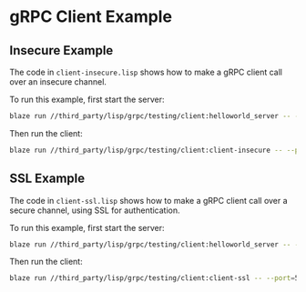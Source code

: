 # gRPC Client Example

## Insecure Example

The code in `client-insecure.lisp` shows how to make a gRPC client call over an insecure channel.

To run this example, first start the server:

```sh
blaze run //third_party/lisp/grpc/testing/client:helloworld_server -- --port=50051 --auth_mechanism="insecure"
```

Then run the client:

```sh
blaze run //third_party/lisp/grpc/testing/client:client-insecure -- --port=50051 --logtostderr
```



## SSL Example

The code in `client-ssl.lisp` shows how to make a gRPC client call over a secure channel, using SSL
for authentication.

To run this example, first start the server:

```sh
blaze run //third_party/lisp/grpc/testing/client:helloworld_server -- --port=50051 --auth_mechanism="ssl" --root_cert_path=<Path to root certificate> --private_key_path=<Path to private key> --certificate_chain_path=<Path to certificate chain>
```

Then run the client:

```sh
blaze run //third_party/lisp/grpc/testing/client:client-ssl -- --port=50051 --logtostderr --root_cert_path=<Path to root certificate> --private_key_path=<Path to private key> --cert_chain_path=<Path to certificate chain>
```
